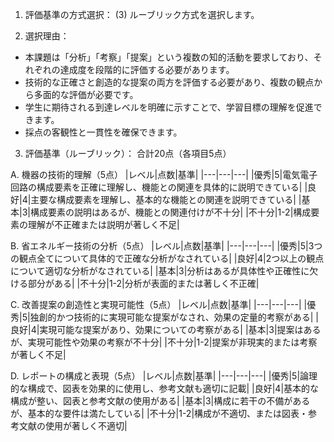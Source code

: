 1. 評価基準の方式選択：
(3) ルーブリック方式を選択します。

2. 選択理由：
- 本課題は「分析」「考察」「提案」という複数の知的活動を要求しており、それぞれの達成度を段階的に評価する必要があります。
- 技術的な正確さと創造的な提案の両方を評価する必要があり、複数の観点から多面的な評価が必要です。
- 学生に期待される到達レベルを明確に示すことで、学習目標の理解を促進できます。
- 採点の客観性と一貫性を確保できます。

3. 評価基準（ルーブリック）：
合計20点（各項目5点）

A. 機器の技術的理解（5点）
|レベル|点数|基準|
|---|---|---|
|優秀|5|電気電子回路の構成要素を正確に理解し、機能との関連を具体的に説明できている|
|良好|4|主要な構成要素を理解し、基本的な機能との関連を説明できている|
|基本|3|構成要素の説明はあるが、機能との関連付けが不十分|
|不十分|1-2|構成要素の理解が不正確または説明が著しく不足|

B. 省エネルギー技術の分析（5点）
|レベル|点数|基準|
|---|---|---|
|優秀|5|3つの観点全てについて具体的で正確な分析がなされている|
|良好|4|2つ以上の観点について適切な分析がなされている|
|基本|3|分析はあるが具体性や正確性に欠ける部分がある|
|不十分|1-2|分析が表面的または著しく不正確|

C. 改善提案の創造性と実現可能性（5点）
|レベル|点数|基準|
|---|---|---|
|優秀|5|独創的かつ技術的に実現可能な提案がなされ、効果の定量的考察がある|
|良好|4|実現可能な提案があり、効果についての考察がある|
|基本|3|提案はあるが、実現可能性や効果の考察が不十分|
|不十分|1-2|提案が非現実的または考察が著しく不足|

D. レポートの構成と表現（5点）
|レベル|点数|基準|
|---|---|---|
|優秀|5|論理的な構成で、図表を効果的に使用し、参考文献も適切に記載|
|良好|4|基本的な構成が整い、図表と参考文献の使用がある|
|基本|3|構成に若干の不備があるが、基本的な要件は満たしている|
|不十分|1-2|構成が不適切、または図表・参考文献の使用が著しく不適切|